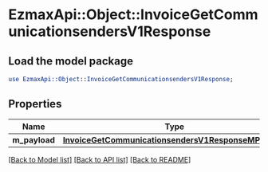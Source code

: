 # EzmaxApi::Object::InvoiceGetCommunicationsendersV1Response

## Load the model package
```perl
use EzmaxApi::Object::InvoiceGetCommunicationsendersV1Response;
```

## Properties
Name | Type | Description | Notes
------------ | ------------- | ------------- | -------------
**m_payload** | [**InvoiceGetCommunicationsendersV1ResponseMPayload**](InvoiceGetCommunicationsendersV1ResponseMPayload.md) |  | 

[[Back to Model list]](../README.md#documentation-for-models) [[Back to API list]](../README.md#documentation-for-api-endpoints) [[Back to README]](../README.md)


